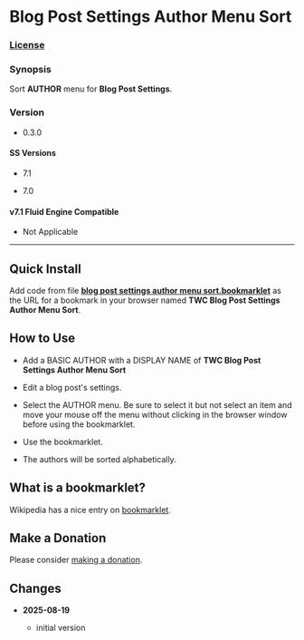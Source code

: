 # Blog Post Settings Author Menu Sort

### [License][1]

### Synopsis

Sort **AUTHOR** menu for **Blog Post Settings**.

### Version

  * 0.3.0

#### SS Versions

  * 7.1
  
  * 7.0

#### v7.1 Fluid Engine Compatible

  * Not Applicable

---

## Quick Install

Add code from file **[blog post settings author menu sort.bookmarklet][2]** as
the URL for a bookmark in your browser named **TWC Blog Post Settings Author
Menu Sort**.

## How to Use

* Add a BASIC AUTHOR with a DISPLAY NAME of **TWC Blog Post Settings Author Menu
  Sort**

* Edit a blog post's settings.

* Select the AUTHOR menu. Be sure to select it but not select an item and move
  your mouse off the menu without clicking in the browser window before using
  the bookmarklet.
  
* Use the bookmarklet.

* The authors will be sorted alphabetically.

## What is a bookmarklet?

Wikipedia has a nice entry on [bookmarklet][3].

## Make a Donation

Please consider [making a donation][4].

## Changes

<!-- * **2025-03-25**

  * fix for apparent changes that Squarespace made that broke the code
  * bumped version to 0.1.1
  -->
* **2025-08-19**

  * initial version

[1]: https://github.com/tomsWebConsulting/twcsl/blob/main/LICENSE.txt#L1
[2]: blog%20post%20settings%20author%20menu%20sort.bookmarklet#L1
[3]: https://en.wikipedia.org/wiki/Bookmarklet
[4]: https://github.com/tomsWebConsulting/twcsl#make-a-donation
